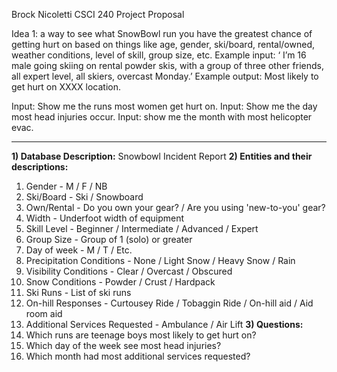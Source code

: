 Brock Nicoletti
CSCI 240
Project Proposal

Idea 1: a way to see what SnowBowl run you have the greatest chance of getting hurt on based on things like age, gender, ski/board, rental/owned, weather conditions, level of skill, group size, etc.
Example input: ‘ I’m 16  male going skiing on rental powder skis, with a group of three other friends, all expert level, all skiers, overcast Monday.’
Example output: Most likely to get hurt on XXXX location.

Input: Show me the runs most women get hurt on.
Input: Show me the day most head injuries occur.
Input: show me the month with most helicopter evac.
 - - - - - - - - - - - - - - - - - - - - - - - - - - 
**1) Database Description:** Snowbowl Incident Report
**2) Entities and their descriptions:**
  1) Gender - M / F / NB
  2) Ski/Board - Ski / Snowboard
  3) Own/Rental - Do you own your gear? / Are you using 'new-to-you' gear?
  4) Width - Underfoot width of equipment
  5) Skill Level - Beginner / Intermediate / Advanced / Expert
  6) Group Size - Group of 1 (solo) or greater
  7) Day of week - M / T / Etc.
  8) Precipitation Conditions - None / Light Snow / Heavy Snow / Rain
  9) Visibility Conditions - Clear / Overcast / Obscured
  10) Snow Conditions - Powder / Crust / Hardpack 
  11) Ski Runs - List of ski runs
  12) On-hill Responses - Curtousey Ride / Tobaggin Ride / On-hill aid / Aid room aid
  13) Additional Services Requested - Ambulance / Air Lift
**3) Questions:**
   1) Which runs are teenage boys most likely to get hurt on?
   2) Which day of the week see most head injuries?
   3) Which month had most additional services requested?
